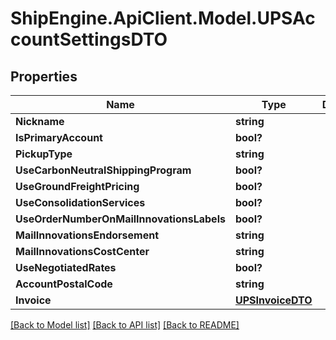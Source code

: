 # ShipEngine.ApiClient.Model.UPSAccountSettingsDTO
## Properties

Name | Type | Description | Notes
------------ | ------------- | ------------- | -------------
**Nickname** | **string** |  | [optional] 
**IsPrimaryAccount** | **bool?** |  | [optional] 
**PickupType** | **string** |  | [optional] 
**UseCarbonNeutralShippingProgram** | **bool?** |  | [optional] 
**UseGroundFreightPricing** | **bool?** |  | [optional] 
**UseConsolidationServices** | **bool?** |  | [optional] 
**UseOrderNumberOnMailInnovationsLabels** | **bool?** |  | [optional] 
**MailInnovationsEndorsement** | **string** |  | [optional] 
**MailInnovationsCostCenter** | **string** |  | [optional] 
**UseNegotiatedRates** | **bool?** |  | [optional] 
**AccountPostalCode** | **string** |  | [optional] 
**Invoice** | [**UPSInvoiceDTO**](UPSInvoiceDTO.md) |  | [optional] 

[[Back to Model list]](../README.md#documentation-for-models) [[Back to API list]](../README.md#documentation-for-api-endpoints) [[Back to README]](../README.md)

